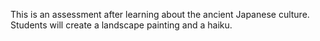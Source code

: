 This is an assessment after learning about the ancient Japanese culture. Students will create a landscape painting and a haiku.  
